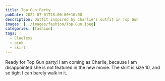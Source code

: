 ```yaml
---
title: Top Gun Party
pubDate: 2022-07-01T18:00:00+10:00
description: Outfit inspired by Charlie's outfit in Top Gun
images: [../images/fashion/Top Gun.jpeg]
categories: [fashion]
tags:
  - Clueless
  - pink
  - skirt
---
```


Ready for Top Gun party! I am coming as Charlie, because I am disappointed she is not featured in the new movie. The skirt is size 10, and so tight I can barely walk in it.
